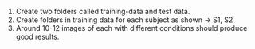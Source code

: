 1. Create two folders called training-data and test data.
2. Create folders in training data for each subject as shown -> S1, S2
3. Around 10-12 images of each with different conditions should produce good results.

